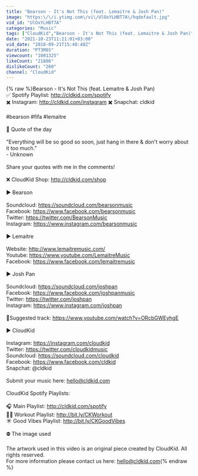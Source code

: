 ```yaml
---
title: "Bearson - It's Not This (feat. Lemaitre & Josh Pan)"
image: "https:\/\/i.ytimg.com\/vi\/UlOxYLHBT7A\/hqdefault.jpg"
vid_id: "UlOxYLHBT7A"
categories: "Music"
tags: ["CloudKid","Bearson - It's Not This (feat. Lemaitre & Josh Pan)","bearson"]
date: "2021-10-23T11:21:01+03:00"
vid_date: "2018-09-21T15:48:48Z"
duration: "PT3M8S"
viewcount: "1001325"
likeCount: "21886"
dislikeCount: "260"
channel: "CloudKid"
---
```

{% raw %}Bearson - It's Not This (feat. Lemaitre &amp; Josh Pan)<br />✅ Spotify Playlist: <a rel="nofollow" target="blank" href="http://cldkid.com/spotify">http://cldkid.com/spotify</a><br />✖️ Instagram: <a rel="nofollow" target="blank" href="http://cldkid.com/instagram">http://cldkid.com/instagram</a> ✖️ Snapchat: cldkid<br /><br />#bearson #fifa #lemaitre<br /><br />💬 Quote of the day<br /><br />&quot;Everything will be so good so soon, just hang in there &amp; don't worry about it too much.&quot;<br />- Unknown<br /><br />Share your quotes with me in the comments! <br /><br />❌ CloudKid Shop: <a rel="nofollow" target="blank" href="http://cldkid.com/shop">http://cldkid.com/shop</a><br /><br />▶️ Bearson<br /><br />Soundcloud: <a rel="nofollow" target="blank" href="https://soundcloud.com/bearsonmusic">https://soundcloud.com/bearsonmusic</a><br />Facebook: <a rel="nofollow" target="blank" href="https://www.facebook.com/bearsonmusic">https://www.facebook.com/bearsonmusic</a><br />Twitter: <a rel="nofollow" target="blank" href="https://twitter.com/BearsonMusic">https://twitter.com/BearsonMusic</a><br />Instagram: <a rel="nofollow" target="blank" href="https://www.instagram.com/bearsonmusic">https://www.instagram.com/bearsonmusic</a><br /><br />▶️ Lemaitre<br /><br />Website: <a rel="nofollow" target="blank" href="http://www.lemaitremusic.com/">http://www.lemaitremusic.com/</a><br />Youtube: <a rel="nofollow" target="blank" href="https://www.youtube.com/LemaitreMusic">https://www.youtube.com/LemaitreMusic</a><br />Facebook: <a rel="nofollow" target="blank" href="https://www.facebook.com/lemaitremusic">https://www.facebook.com/lemaitremusic</a><br /><br />▶️ Josh Pan<br /><br />Soundcloud: <a rel="nofollow" target="blank" href="https://soundcloud.com/joshpan">https://soundcloud.com/joshpan</a><br />Facebook: <a rel="nofollow" target="blank" href="https://www.facebook.com/joshpanmusic">https://www.facebook.com/joshpanmusic</a><br />Twitter: <a rel="nofollow" target="blank" href="https://twitter.com/joshpan">https://twitter.com/joshpan</a><br />Instagram: <a rel="nofollow" target="blank" href="https://www.instagram.com/joshpan">https://www.instagram.com/joshpan</a><br /><br />🎵Suggested track: <a rel="nofollow" target="blank" href="https://www.youtube.com/watch?v=ORcbGWEyhgE">https://www.youtube.com/watch?v=ORcbGWEyhgE</a><br /><br />▶️ CloudKid <br /><br />Instagram: <a rel="nofollow" target="blank" href="https://instagram.com/cloudkid">https://instagram.com/cloudkid</a><br />Twitter: <a rel="nofollow" target="blank" href="https://twitter.com/cloudkidmusic">https://twitter.com/cloudkidmusic</a><br />Soundcloud: <a rel="nofollow" target="blank" href="https://soundcloud.com/cloudkid">https://soundcloud.com/cloudkid</a><br />Facebook: <a rel="nofollow" target="blank" href="https://www.facebook.com/cldkid">https://www.facebook.com/cldkid</a><br />Snapchat: @cldkid<br /><br />Submit your music here: hello@cldkid.com<br /><br />CloudKid Spotify Playlists:<br /><br />🎧 Main Playlist: <a rel="nofollow" target="blank" href="http://cldkid.com/spotify">http://cldkid.com/spotify</a><br />💪🏻 Workout Playlist: <a rel="nofollow" target="blank" href="http://bit.ly/CKWorkout">http://bit.ly/CKWorkout</a><br />☀️ Good Vibes Playlist: <a rel="nofollow" target="blank" href="http://bit.ly/CKGoodVibes">http://bit.ly/CKGoodVibes</a><br /><br />⛔️ The image used<br /><br />The artwork used in this video is an original piece created by CloudKid. All rights reserved. <br />For more information please contact us here: hello@cldkid.com{% endraw %}

